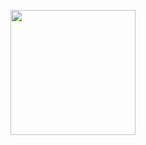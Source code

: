 <a href="https://heroku.com/deploy?template=https://github.com/TechShreyash/TechZBotsAPI"><img src="https://img.shields.io/badge/Deploy%20To%20Heroku-blueviolet?style=for-the-badge&logo=heroku" width="200"/></a>
